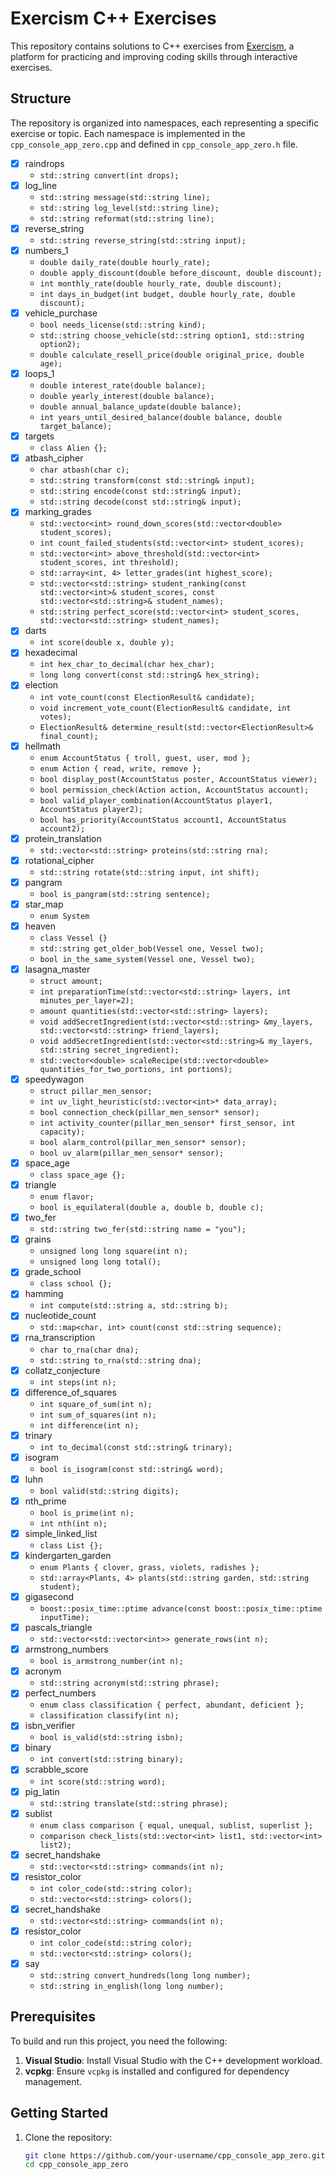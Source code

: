 # Exercism C++ Exercises

This repository contains solutions to C++ exercises from [Exercism](https://exercism.org/), a platform for practicing and improving coding skills through interactive exercises. 

## Structure

The repository is organized into namespaces, each representing a specific exercise or topic. Each namespace is implemented in the `cpp_console_app_zero.cpp` and defined in `cpp_console_app_zero.h` file.

- [x] raindrops 
    - `std::string convert(int drops);`
- [x] log_line
    - `std::string message(std::string line);`
	- `std::string log_level(std::string line);`
	- `std::string reformat(std::string line);`
- [x] reverse_string
    - `std::string reverse_string(std::string input);`
- [x] numbers_1
    -  `double daily_rate(double hourly_rate);`
	-  `double apply_discount(double before_discount, double discount);`
	-  `int monthly_rate(double hourly_rate, double discount);`
	-  `int days_in_budget(int budget, double hourly_rate, double discount);`
- [x] vehicle_purchase
    - `bool needs_license(std::string kind);`
	- `std::string choose_vehicle(std::string option1, std::string option2);`
	- `double calculate_resell_price(double original_price, double age);`
- [x] loops_1
    - `double interest_rate(double balance);`
	- `double yearly_interest(double balance);`
	- `double annual_balance_update(double balance);`
	- `int years_until_desired_balance(double balance, double target_balance);`
- [x] targets
    - `class Alien {};`
- [x] atbash_cipher
    - `char atbash(char c);`
	- `std::string transform(const std::string& input);`
	- `std::string encode(const std::string& input);`
	- `std::string decode(const std::string& input);`
- [x] marking_grades
    - `std::vector<int> round_down_scores(std::vector<double> student_scores);`
	- `int count_failed_students(std::vector<int> student_scores);`
	- `std::vector<int> above_threshold(std::vector<int> student_scores, int threshold);`
	- `std::array<int, 4> letter_grades(int highest_score);`
	- `std::vector<std::string> student_ranking(const std::vector<int>& student_scores, const std::vector<std::string>& student_names);`
	- `std::string perfect_score(std::vector<int> student_scores, std::vector<std::string> student_names);`
- [x] darts
    - `int score(double x, double y);`
- [x] hexadecimal
    - `int hex_char_to_decimal(char hex_char);`
	- `long long convert(const std::string& hex_string);`
- [x] election
    - `int vote_count(const ElectionResult& candidate);`
	- `void increment_vote_count(ElectionResult& candidate, int votes);`
	- `ElectionResult& determine_result(std::vector<ElectionResult>& final_count);`
- [x] hellmath
    - `enum AccountStatus { troll, guest, user, mod };`
	- `enum Action { read, write, remove };`
	- `bool display_post(AccountStatus poster, AccountStatus viewer);`
	- `bool permission_check(Action action, AccountStatus account);`
	- `bool valid_player_combination(AccountStatus player1, AccountStatus player2);`
	- `bool has_priority(AccountStatus account1, AccountStatus account2);`
- [x] protein_translation
    - `std::vector<std::string> proteins(std::string rna);`
- [x] rotational_cipher
    - `std::string rotate(std::string input, int shift);`
- [x] pangram
    - `bool is_pangram(std::string sentence);`
- [x] star_map
    - `enum System`
- [x] heaven
    - `class Vessel {}`
	- `std::string get_older_bob(Vessel one, Vessel two);`
	- `bool in_the_same_system(Vessel one, Vessel two);`
- [x] lasagna_master
    - `struct amount;`
	- `int preparationTime(std::vector<std::string> layers, int minutes_per_layer=2);`
	- `amount quantities(std::vector<std::string> layers);`
	- `void addSecretIngredient(std::vector<std::string> &my_layers, std::vector<std::string> friend_layers);`
	- `void addSecretIngredient(std::vector<std::string>& my_layers, std::string secret_ingredient);`
	- `std::vector<double> scaleRecipe(std::vector<double> quantities_for_two_portions, int portions);`
- [x] speedywagon
    - `struct pillar_men_sensor;`
	- `int uv_light_heuristic(std::vector<int>* data_array);`
	- `bool connection_check(pillar_men_sensor* sensor);`
	- `int activity_counter(pillar_men_sensor* first_sensor, int capacity);`
	- `bool alarm_control(pillar_men_sensor* sensor);`
	- `bool uv_alarm(pillar_men_sensor* sensor);`
- [x] space_age
    - `class space_age {};`
- [x] triangle
    - `enum flavor;`
	- `bool is_equilateral(double a, double b, double c);`
- [x] two_fer
    - `std::string two_fer(std::string name = "you");`
- [x] grains
    - `unsigned long long square(int n);`
	- `unsigned long long total();`
- [x] grade_school
    - `class school {};`
- [x] hamming
	- `int compute(std::string a, std::string b);`
- [x] nucleotide_count
	- `std::map<char, int> count(const std::string sequence);`
- [x] rna_transcription
    - `char to_rna(char dna);`
	- `std::string to_rna(std::string dna);`
- [x] collatz_conjecture
    - `int steps(int n);`
- [x] difference_of_squares
    - `int square_of_sum(int n);`
    - `int sum_of_squares(int n);`
    - `int difference(int n);`
- [x] trinary
    - `int to_decimal(const std::string& trinary);`
- [x] isogram
    - `bool is_isogram(const std::string& word);`
- [x] luhn
    - `bool valid(std::string digits);`
- [x] nth_prime
    - `bool is_prime(int n);`
	- `int nth(int n);`
- [x] simple_linked_list
    - `class List {};`
- [x] kindergarten_garden
    - `enum Plants { clover, grass, violets, radishes };`
	- `std::array<Plants, 4> plants(std::string garden, std::string student);`
- [x] gigasecond
    - `boost::posix_time::ptime advance(const boost::posix_time::ptime inputTime);`
- [x] pascals_triangle
	- `std::vector<std::vector<int>> generate_rows(int n);`
- [x] armstrong_numbers
	- `bool is_armstrong_number(int n);`
- [x] acronym
	- `std::string acronym(std::string phrase);`
- [x] perfect_numbers
	- `enum class classification { perfect, abundant, deficient };`
	- `classification classify(int n);`
- [x] isbn_verifier
	- `bool is_valid(std::string isbn);`
- [x] binary
	- `int convert(std::string binary);`
- [x] scrabble_score
	- `int score(std::string word);`
- [x] pig_latin
	- `std::string translate(std::string phrase);`
- [x] sublist
	- `enum class comparison { equal, unequal, sublist, superlist };`
	- `comparison check_lists(std::vector<int> list1, std::vector<int> list2);`
- [x] secret_handshake
	- `std::vector<std::string> commands(int n);`
- [x] resistor_color
	- `int color_code(std::string color);`
	- `std::vector<std::string> colors();`
- [x] secret_handshake
	- `std::vector<std::string> commands(int n);`
- [x] resistor_color
	- `int color_code(std::string color);`
	- `std::vector<std::string> colors();`
- [x] say
	- `std::string convert_hundreds(long long number);`
	- `std::string in_english(long long number);`

## Prerequisites

To build and run this project, you need the following:

1. **Visual Studio**: Install Visual Studio with the C++ development workload.
2. **vcpkg**: Ensure `vcpkg` is installed and configured for dependency management.

## Getting Started

1. Clone the repository:
   ```sh
   git clone https://github.com/your-username/cpp_console_app_zero.git
   cd cpp_console_app_zero